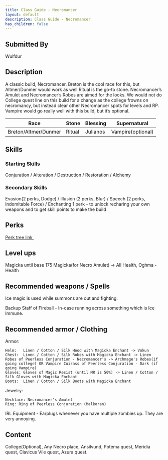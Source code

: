 ```yaml
---
title: Class Guide - Necromancer
layout: default
description: Class Guide - Necromancer
has_children: false
---
```



## Submitted By

Wulfdur

## Description

 A classic build, Necromancer. Breton is the cool race for this, but Altmer/Dunmer would work as well Ritual is the go-to stone.  Necromancer’s Amulet and Necromancer’s Robes are aimed for the looks. We would not do College quest line on this build for a change as the college frowns on necromancy, but instead clear other Necromancer spots for levels and RP. Vampire would go really well with this build, but it’s optional.
 
 Race | Stone | Blessing | Supernatural
|--|--|--|--|
Breton/Altmer/Dunmer | Ritual | Julianos | Vampire(optional)

## Skills

### Starting Skills

Conjuration / Alteration / Destruction /  Restoration / Alchemy

### Secondary Skills

Evasion(2 perks, Dodge) / Illusion (2 perks, Blur) / Speech (2 perks, Indomitable Force) / Enchanting 1 perk - to unlock recharing your own weapons and to get skill points to make the build

## Perks

<a href="https://banananaut.github.io/NannerPlanner/?p=0&b=AgAAAAA3KwsAZGQFZGRkZAVkBQUFBWQFMjIFAAEHAOv_v_AHw_CHBegGAACCAAAAAAAADkIAAAAFAAAA" target="_blank" rel="noopener noreferrer">Perk tree link <svg viewBox="0 0 24 24" aria-labelledby="svg-external-link-title" width="1em" height="1em"><use xlink:href="#svg-external-link"></use></svg></a>

## Level ups

Magicka until base 175 Magicka(for Necro Amulet) -> All Health, Oghma - Health

## Recommended weapons / Spells

Ice magic is used while summons are out and fighting.

Backup Staff of Fireball - In-case running across something which is Ice Immune.

## Recommended armor / Clothing

Armor:

	Helm:   Linen / Cotton / Silk Hood with Magicka Enchant -> Vokun
	Chest:  Linen / Cotton / Silk Robes with Magicka Enchant -> Linen Robes of Peerless Conjuration - Necromancer's -> Archmage's Robes(if going college) OR Vampire Cuirass of Peerless Conjuration - Dark (if going Vampire)
	Gloves: Gloves of Magic Resist (until MR is 50%) -> Linen / Cotton / Silk Gloves with Magicka Enchant
	Boots:  Linen / Cotton / Silk Boots with Magicka Enchant
	
Jewelry:

	Necklace: Necromancer's Amulet 
	Ring: Ring of Peerless Conjuration (Malkoran)
	
IRL Equipment - Earplugs whenever you have multiple zombies up. They are very annoying.	

## Content 

College(Optional), Any Necro place, Ansilvund, Potema quest, Meridia quest, Clavicus Vile quest, Azura quest.
